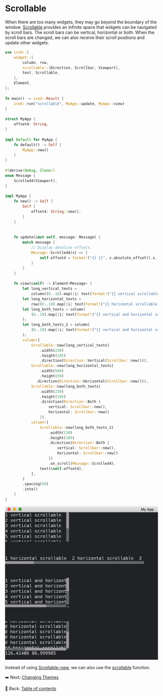 # Scrollable

When there are too many widgets, they may go beyond the boundary of the window.
[Scrollable](https://docs.rs/iced/0.12.1/iced/widget/scrollable/struct.Scrollable.html) provides an infinite space that widgets can be navigated by scroll bars.
The scroll bars can be vertical, horizontal or both.
When the scroll bars are changed, we can also receive their scroll positions and update other widgets.

```rust
use iced::{
    widget::{
        column, row,
        scrollable::{Direction, Scrollbar, Viewport},
        text, Scrollable,
    },
    Element,
};

fn main() -> iced::Result {
    iced::run("scrollable", MyApp::update, MyApp::view)
}

struct MyApp {
    offset4: String,
}

impl Default for MyApp {
    fn default() -> Self {
        MyApp::new()
    }
}

#[derive(Debug, Clone)]
enum Message {
    Scrolled4(Viewport),
}

impl MyApp {
    fn new() -> Self {
        Self {
            offset4: String::new(),
        }
    }
  

    fn update(&mut self, message: Message) {
        match message {
            // Display absolute offsets.
            Message::Scrolled4(v) => {
                self.offset4 = format!("{} {}", v.absolute_offset().x, v.absolute_offset().y);
            }
        }
    }

    fn view(&self) -> Element<Message> {
        let long_vertical_texts =
            column((0..10).map(|i| text(format!("{} vertical scrollable", i + 1)).into()));
        let long_horizontal_texts =
            row((0..10).map(|i| text(format!("{} horizontal scrollable  ", i + 1)).into()));
        let long_both_texts = column(
            (0..10).map(|i| text(format!("{} vertical and horizontal scrollable", i + 1)).into()),
        );
        let long_both_texts_2 = column(
            (0..10).map(|i| text(format!("{} vertical and horizontal scrollable", i + 1)).into()),
        );
        column!(
            Scrollable::new(long_vertical_texts)
                .width(230)
                .height(105)
                .direction(Direction::Vertical(Scrollbar::new())),
            Scrollable::new(long_horizontal_texts)
                .width(500)
                .height(30)
              .direction(Direction::Horizontal(Scrollbar::new())),
            Scrollable::new(long_both_texts)
                .width(230)
                .height(105)
                .direction(Direction::Both {
                    vertical: Scrollbar::new(),
                    horizontal: Scrollbar::new()
                }),
            column![
                Scrollable::new(long_both_texts_2)
                    .width(230)
                    .height(105)
                    .direction(Direction::Both {
                        vertical: Scrollbar::new(),
                        horizontal: Scrollbar::new()
                    })
                    .on_scroll(Message::Scrolled4),
                text(&self.offset4),
            ],
        )
        .spacing(50)
        .into()
    }
}
```

![Scrollable](./pic/scrollable.png)

Instead of using [Scrollable::new](https://docs.rs/iced/0.12.1/iced/widget/scrollable/struct.Scrollable.html#method.new), we can also use the [scrollable](https://docs.rs/iced/0.12.1/iced/widget/fn.scrollable.html) function.

:arrow_right:  Next: [Changing Themes](./changing_themes.md)

:blue_book: Back: [Table of contents](./../README.md)
